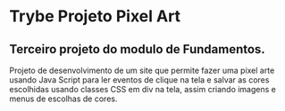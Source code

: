 # Trybe Projeto Pixel Art
## Terceiro projeto do modulo de Fundamentos.

Projeto de desenvolvimento de um site que permite fazer uma pixel arte usando Java Script para ler eventos de clique na tela e salvar as cores escolhidas usando classes CSS em div na tela, assim criando imagens e menus de escolhas de cores.
